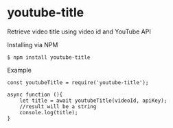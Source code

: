 # youtube-title
Retrieve video title using video id and YouTube API

Installing via NPM
```
$ npm install youtube-title
```

Example
```
const youtubeTitle = require('youtube-title');

async function (){
    let title = await youtubeTitle(videoId, apiKey);
    //result will be a string
    console.log(title);
}
```